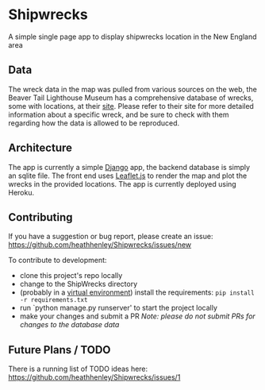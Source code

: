# Shipwrecks
A simple single page app to display shipwrecks location in the New England area

## Data
The wreck data in the map was pulled from various sources on the web, the Beaver Tail Lighthouse Museum has a comprehensive database of wrecks, some with locations, at their [site](https://beavertaillight.org/wrecks/). Please refer to their site for more detailed information about a specific wreck, and be sure to check with them regarding how the data is allowed to be reproduced.

## Architecture
The app is currently a simple [Django](https://www.djangoproject.com/) app, the backend database is simply an sqlite file. The front end uses [Leaflet.js](https://leafletjs.com/) to render the map and plot the wrecks in the provided locations. The app is currently deployed using Heroku. 

## Contributing
If you have a suggestion or bug report, please create an issue: https://github.com/heathhenley/Shipwrecks/issues/new 

To contribute to development:
- clone this project's repo locally
- change to the ShipWrecks directory
- (probably in a [virtual environment](https://docs.python.org/3/tutorial/venv.html)) install the requirements: `pip install -r requirements.txt` 
- run `python manage.py runserver' to start the project locally
- make your changes and submit a PR
*Note: please do not submit PRs for changes to the database data*

## Future Plans / TODO 
There is a running list of TODO ideas here: https://github.com/heathhenley/Shipwrecks/issues/1 
